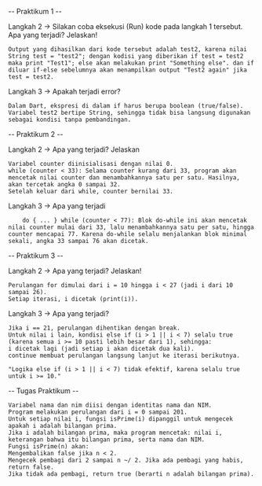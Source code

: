 -- Praktikum 1 --

Langkah 2 -> Silakan coba eksekusi (Run) kode pada langkah 1 tersebut. Apa yang terjadi? Jelaskan!

    Output yang dihasilkan dari kode tersebut adalah test2, karena nilai String test = "test2"; dengan kodisi yang diberikan if test = test2 maka print "Test1"; else akan melakukan print "Something else". dan if diluar if-else sebelumnya akan menampilkan output "Test2 again" jika test = test2.

Langkah 3 -> Apakah terjadi error?

    Dalam Dart, ekspresi di dalam if harus berupa boolean (true/false). Variabel test2 bertipe String, sehingga tidak bisa langsung digunakan sebagai kondisi tanpa pembandingan.

-- Praktikum 2 --

Langkah 2 -> Apa yang terjadi? Jelaskan

    Variabel counter diinisialisasi dengan nilai 0.
    while (counter < 33): Selama counter kurang dari 33, program akan mencetak nilai counter dan menambahkannya satu per satu. Hasilnya, akan tercetak angka 0 sampai 32.
    Setelah keluar dari while, counter bernilai 33.

Langkah 3 -> Apa yang terjadi

        do { ... } while (counter < 77): Blok do-while ini akan mencetak nilai counter mulai dari 33, lalu menambahkannya satu per satu, hingga counter mencapai 77. Karena do-while selalu menjalankan blok minimal sekali, angka 33 sampai 76 akan dicetak.

-- Praktikum 3 --

Langkah 2 -> Apa yang terjadi? Jelaskan!

    Perulangan for dimulai dari i = 10 hingga i < 27 (jadi i dari 10 sampai 26).
    Setiap iterasi, i dicetak (print(i)).

Langkah 3 -> Apa yang terjadi?

    Jika i == 21, perulangan dihentikan dengan break.
    Untuk nilai i lain, kondisi else if (i > 1 || i < 7) selalu true (karena semua i >= 10 pasti lebih besar dari 1), sehingga:
    i dicetak lagi (jadi setiap i akan dicetak dua kali).
    continue membuat perulangan langsung lanjut ke iterasi berikutnya.

    "Logika else if (i > 1 || i < 7) tidak efektif, karena selalu true untuk i >= 10."

-- Tugas Praktikum --

    Variabel nama dan nim diisi dengan identitas nama dan NIM.
    Program melakukan perulangan dari i = 0 sampai 201.
    Untuk setiap nilai i, fungsi isPrime(i) dipanggil untuk mengecek apakah i adalah bilangan prima.
    Jika i adalah bilangan prima, maka program mencetak: nilai i, keterangan bahwa itu bilangan prima, serta nama dan NIM.
    Fungsi isPrime(n) akan:
    Mengembalikan false jika n < 2.
    Mengecek pembagi dari 2 sampai n ~/ 2. Jika ada pembagi yang habis, return false.
    Jika tidak ada pembagi, return true (berarti n adalah bilangan prima).

